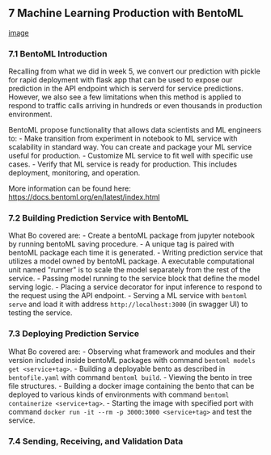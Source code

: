 ## 7 Machine Learning Production with BentoML

[image]()

### 7.1 BentoML Introduction

Recalling from what we did in week 5, we convert our prediction with pickle for rapid deployment with flask app that can be used to expose our prediction in the API endpoint which is serverd for service predictions. However, we also see a few limitations when this method is applied to respond to traffic calls arriving in hundreds or even thousands in production environment.  

BentoML propose functionality that allows data scientists and ML engineers to:
    - Make transition from experiment in notebook to ML service with scalability in standard way. You can create and package your ML service useful for production.
    - Customize ML service to fit well with specific use cases.
    - Verify that ML service is ready for production. This includes deployment, monitoring, and operation.

More information can be found here: https://docs.bentoml.org/en/latest/index.html

### 7.2 Building Prediction Service with BentoML

What Bo covered are:
    - Create a bentoML package from jupyter notebook by running bentoML saving procedure.
    - A unique tag is paired with bentoML package each time it is generated. 
    - Writing prediction service that utilizes a model owned by bentoML package. A executable computational unit named "runner" is to scale the model separately from the rest of the service.
    - Passing model running to the service block that define the model serving logic.
    - Placing a service decorator for input inference to respond to the request using the API endpoint.
    - Serving a ML service with `bentoml serve` and load it with address `http://localhost:3000` (in swagger UI) to testing the service. 


### 7.3 Deploying Prediction Service

What Bo covered are:
    - Observing what framework and modules and their version included inside bentoML packages with command `bentoml models get <service+tag>`.
    - Building a deployable bento as described in `bentofile.yaml` with command `bentoml build`.
    - Viewing the bento in tree file structures.
    - Building a docker image containing the bento that can be deployed to various kinds of environments with command `bentoml containerize <service+tag>`.
    - Starting the image with specified port with command `docker run -it --rm -p 3000:3000 <service+tag>` and test the service. 

### 7.4 Sending, Receiving, and Validation Data